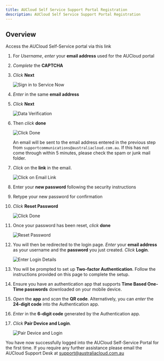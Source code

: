 ```yaml
---
title: AUCloud Self Service Support Portal Registration
description: AUCloud Self Service Support Portal Registration
---
```


## Overview

Access the AUCloud Self-Service portal via this link

1. For _Username_, _enter_ your **email address** used for the AUCloud portal
1. _Complete_ the **CAPTCHA**
1. _Click_ **Next**

    ![Sign in to Service Now](./assets/support_registration_03.png)

1. _Enter_ in the same **email address**
1. _Click_ **Next** 

    ![Data Verification](./assets/support_registration_05.png)

1. Then _click_ **done**

    ![Click Done](./assets/support_registration_06.png)

    An email will be sent to the email address entered in the previous step from `supportcommunications@australiacloud.com.au`.
    If this has not come through within 5 minutes, please check the spam or junk mail folder.

1. _Click_ on the **link** in the email.

    ![Click on Email Link](./assets/support_registration_07.png)

1. Enter your **new password** following the security instructions
1. Retype your new password for confirmation
1. _Click_ **Reset Password**

    ![Click Done](./assets/support_registration_10.png)

1. Once your password has been reset, _click_ **done**

    ![Reset Password](./assets/support_registration_11.png)

1. You will then be redirected to the login page. _Enter_ your **email address** as your username and the **password** you just created. _Click_ **Login**.

    ![Enter Login Details](./assets/support_registration_12.png)

1. You will be prompted to set up **Two-factor Authentication**. Follow the instructions provided on this page to complete the setup.
1. Ensure you have an authentication app that supports **Time Based One-Time passwords** downloaded on your mobile device.
1. _Open_ the **app** and _scan_ the **QR code**. Alternatively, you can _enter_ the **24-digit code** into the Authentication app. 
1. _Enter_ in the **6-digit code** generated by the Authentication app.
1. _Click_ **Pair Device and Login**.

    ![Pair Device and Login](./assets/support_registration_18.png)

You have now successfully logged into the AUCloud Self-Service Portal for the first time.
If you require any further assistance please email the AUCloud Support Desk at [support@australiacloud.com.au](mailto:support@australiacloud.com.au)
